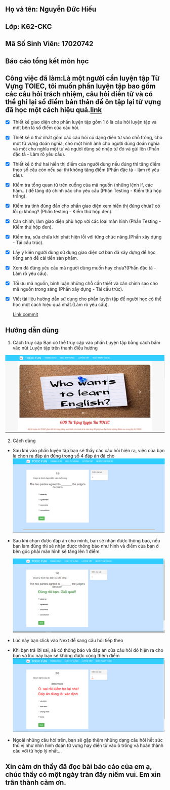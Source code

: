 ## Họ và tên: Nguyễn Đức Hiếu
## Lớp: K62-CKC
## Mã Số Sinh Viên: 17020742

## Báo cáo tổng kết môn học

## Công việc đã làm:Là một người cần luyện tập Từ Vựng TOIEC, tôi muốn phần luyện tập bao gồm các câu hỏi trách nhiệm, câu hỏi điền từ và có thể ghi lại số điểm bản thân để ôn tập lại từ vựng đã học một cách hiệu quả.[link]( https://github.com/HoangCaoPhi/TOEICFun/issues/27)

- [x] Thiết kế giao diện cho phần luyện tập gồm 1 ô là câu hỏi luyện tập và một bên là số điểm của câu hỏi.

- [x] Thiết kế ô thứ nhất gồm các câu hỏi có dạng điền từ vào chỗ trống, cho một từ vựng đoán nghĩa, cho một hình ảnh cho người dùng đoán nghĩa và một cho nghĩa một từ và người dùng sẽ nhập từ đó và gửi lên (Phần đặc tả - Làm rõ yêu cầu).

- [x] Thiết kế ô thứ hai hiển thị điểm của người dùng nếu đúng thì tăng điểm theo số câu còn nếu sai thì không tăng điểm (Phần đặc tả - làm rõ yêu cầu).

- [x] Kiểm tra tổng quan từ trên xuống của mã nguồn (những lệnh if, các hàm...) để tăng độ chính xác cho yêu cầu (Phần Testing - Kiểm thử hộp trắng).

- [x] Kiểm tra tính đúng đắn cho phần giao diện xem hiển thị đúng chưa? có lỗi gì không? (Phần testing - Kiểm thử hộp đen).

- [x] Căn chỉnh, làm giao diện phù hợp với các loại màn hình (Phần Testing - Kiểm thử hộp đen).

- [x] Kiểm tra, sửa chữa khi phát hiện lỗi với từng chức năng.(Phần xây dựng - Tái cấu trúc).

- [x] Lấy ý kiến người dùng sử dụng giao diện cơ bản đã xây dựng để học tiếng anh để cải tiến sản phẩm.

- [x] Xem đã đúng yêu cầu mà người dùng muốn hay chưa?(Phần đặc tả - Làm rõ yêu cầu).

- [x] Tối ưu mã nguồn, bình luận những chỗ cần thiết và căn chỉnh sao cho mã nguồn trong sáng (Phần xây dựng - Tái cấu trúc).

- [x] Viết tài liệu hướng dẫn sử dụng cho phần luyện tập để người học có thể học một cách hiệu quả nhất.(Làm rõ yêu cầu).
	
	[Link commit](https://github.com/HoangCaoPhi/TOEICFun/commit/a59d9ae64332a191076ddafabfa9181348362ec4)
## Hướng dẫn dùng 

 1. Cách truy cập 
    Bạn có thể truy cập vào phần Luyện tập bằng cách bấm vào nút Luyện tập trên thanh điều hướng
   
  <img src = "https://raw.githubusercontent.com/hieuss99/laptrinhcuocsong/master/1.PNG"></img>
  
  
2. Cách dùng
- Sau khi vào phần luyện tập bạn sẽ thấy các câu hỏi hiện ra, việc của bạn là chọn ra đáp án đúng trong số 4 đáp án đã cho
	<img src = "https://raw.githubusercontent.com/hieuss99/laptrinhcuocsong/master/2.PNG"></img>
	
 - Sau khi chọn được đáp án cho mình, bạn sẽ nhận được thông báo, nếu bạn làm đúng thì sẽ nhận được thông báo như hình và điểm của bạn ở bên góc phải màn hình sẽ tăng lên 1 điểm.
  	
	<img src = "https://raw.githubusercontent.com/hieuss99/laptrinhcuocsong/master/3.PNG"></img>
  
  - Lúc này bạn click vào Next để sang câu hỏi tiếp theo
  - Khi bạn trả lời sai, sẽ có thông báo và đáp án của câu hỏi đó hiện ra cho bạn và lúc này bạn sẽ không được cộng thêm điểm
  	<img src = "https://raw.githubusercontent.com/hieuss99/laptrinhcuocsong/master/4.PNG"></img>
  - Ngoài những câu hỏi trên, bạn sẽ gặp thêm những dạng câu hỏi hết sức thú vị như nhìn hình đoán từ vựng hay điền từ vào ô trống và hoàn thành câu với từ hợp lý nhất...

## Xin cảm ơn thầy đã đọc bài báo cáo của em ạ, chúc thầy có một ngày tràn đầy niềm vui. Em xin trân thành cảm ơn.






